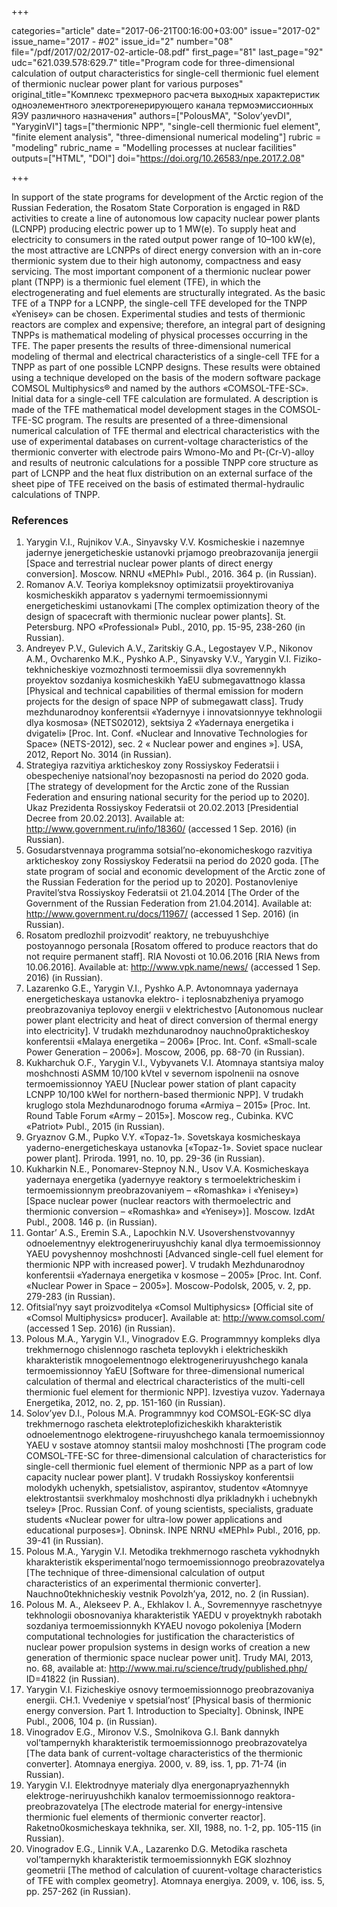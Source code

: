 +++

categories="article"
date="2017-06-21T00:16:00+03:00"
issue="2017-02"
issue_name="2017 - #02"
issue_id="2"
number="08"
file="/pdf/2017/02/2017-02-article-08.pdf"
first_page="81"
last_page="92"
udc="621.039.578:629.7"
title="Program code for three-dimensional calculation of output characteristics for single-сell thermionic fuel element of thermionic nuclear power plant for various purposes"
original_title="Комплекс трехмерного расчета выходных характеристик одноэлементного электрогенерирующего канала термоэмиссионных ЯЭУ различного назначения"
authors=["PolousMA", "Solov’yevDI", "YaryginVI"]
tags=["thermionic NPP", "single-cell thermionic fuel element", "finite element analysis", "three-dimensional numerical modeling"]
rubric = "modeling"
rubric_name = "Modelling processes at nuclear facilities"
outputs=["HTML", "DOI"]
doi="https://doi.org/10.26583/npe.2017.2.08"

+++

In support of the state programs for development of the Arctic region of the Russian Federation, the Rosatom State Corporation is engaged in R&D activities to create a line of autonomous low capacity nuclear power plants (LCNPP) producing electric power up to 1 MW(e). To supply heat and electricity to consumers in the rated output power range of 10–100 kW(e), the most attractive are LCNPPs of direct energy conversion with an in-core thermionic system due to their high autonomy, compactness and easy servicing. The most important component of a thermionic nuclear power plant (TNPP) is a thermionic fuel element (TFE), in which the electrogenerating and fuel elements are structurally integrated. As the basic TFE of a TNPP for a LCNPP, the single-cell TFE developed for the TNPP «Yenisey» can be chosen. Experimental studies and tests of thermionic reactors are complex and expensive; therefore, an integral part of designing TNPPs is mathematical modeling of physical processes occurring in the TFE. The paper presents the results of three-dimensional numerical modeling of thermal and electrical characteristics of a single-cell TFE for a TNPP as part of one possible LCNPP designs. These results were obtained using a technique developed on the basis of the modern software package COMSOL Multiphysics® and named by the authors «COMSOL-TFE-SC». Initial data for a single-cell TFE calculation are formulated. A description is made of the TFE mathematical model development stages in the COMSOL-TFE-SC program. The results are presented of a three-dimensional numerical calculation of TFE thermal and electrical characteristics with the use of experimental databases on current-voltage characteristics of the thermionic converter with electrode pairs Wmono-Mo and Pt-(Cr-V)-alloy and results of neutronic calculations for a possible TNPP core structure as part of LCNPP and the heat flux distribution on an external surface of the sheet pipe of TFE received on the basis of estimated thermal-hydraulic calculations of TNPP.

### References

1. Yarygin V.I., Rujnikov V.A., Sinyavsky V.V. Kosmicheskie i nazemnye jadernye jenergeticheskie ustanovki prjamogo preobrazovanija jenergii [Space and terrestrial nuclear power plants of direct energy conversion]. Moscow. NRNU «MEPhI» Publ., 2016. 364 p. (in Russian).
2. Romanov A.V. Teoriya kompleksnoy optimizatsii proyektirovaniya kosmicheskikh apparatov s yadernymi termoemissionnymi energeticheskimi ustanovkami [The complex optimization theory of the design of spacecraft with thermionic nuclear power plants]. St. Petersburg. NPO «Professional» Publ., 2010, pp. 15-95, 238-260 (in Russian).
3. Andreyev P.V., Gulevich A.V., Zaritskiy G.A., Legostayev V.P., Nikonov A.M., Ovcharenko M.K., Pyshko A.P., Sinyavsky V.V., Yarygin V.I. Fiziko-tekhnicheskiye vozmozhnosti termoemissii dlya sovremennykh proyektov sozdaniya kosmicheskikh YaEU submegavattnogo klassa [Physical and technical capabilities of thermal emission for modern projects for the design of space NPP of submegawatt class]. Trudy mezhdunarodnoy konferentsii «Yadernyye i innovatsionnyye tekhnologii dlya kosmosa» (NETS02012), sektsiya 2 «Yadernaya energetika i dvigateli» [Proc. Int. Conf. «Nuclear and Innovative Technologies for Space» (NETS-2012), sec. 2 « Nuclear power and engines »]. USA, 2012, Report No. 3014 (in Russian).
4. Strategiya razvitiya arkticheskoy zony Rossiyskoy Federatsii i obespecheniye natsional’noy bezopasnosti na period do 2020 goda. [The strategy of development for the Arctic zone of the Russian Federation and ensuring national security for the period up to 2020]. Ukaz Prezidenta Rossiyskoy Federatsii ot 20.02.2013 [Presidential Decree from 20.02.2013]. Available at: http://www.government.ru/info/18360/ (accessed 1 Sep. 2016) (in Russian).
5. Gosudarstvennaya programma sotsial’no-ekonomicheskogo razvitiya arkticheskoy zony Rossiyskoy Federatsii na period do 2020 goda. [The state program of social and economic development of the Arctic zone of the Russian Federation for the period up to 2020]. Postanovleniye Pravitel’stva Rossiyskoy Federatsii ot 21.04.2014 [The Order of the Government of the Russian Federation from 21.04.2014]. Available at: http://www.government.ru/docs/11967/ (accessed 1 Sep. 2016) (in Russian).
6. Rosatom predlozhil proizvodit’ reaktory, ne trebuyushchiye postoyannogo personala [Rosatom offered to produce reactors that do not require permanent staff]. RIA Novosti ot 10.06.2016 [RIA News from 10.06.2016]. Available at: http://www.vpk.name/news/ (accessed 1 Sep. 2016) (in Russian).
7. Lazarenko G.E., Yarygin V.I., Pyshko A.P. Avtonomnaya yadernaya energeticheskaya ustanovka elektro- i teplosnabzheniya pryamogo preobrazovaniya teplovoy energii v elektrichestvo [Autonomous nuclear power plant electricity and heat of direct conversion of thermal energy into electricity]. V trudakh mezhdunarodnoy nauchno0prakticheskoy konferentsii «Malaya energetika – 2006» [Proc. Int. Conf. «Small-scale Power Generation – 2006»]. Moscow, 2006, pp. 68-70 (in Russian).
8. Kukharchuk O.F., Yarygin V.I., Vybyvanets V.I. Atomnaya stantsiya maloy moshchnosti ASMM 10/100 kVtel v severnom ispolnenii na osnove termoemissionnoy YAEU [Nuclear power station of plant capacity LCNPP 10/100 kWel for northern-based thermionic NPP]. V trudakh kruglogo stola Mezhdunarodnogo foruma «Armiya – 2015» [Proc. Int. Round Table Forum «Army – 2015»]. Moscow reg., Cubinka. KVC «Patriot» Publ., 2015 (in Russian).
9. Gryaznov G.M., Pupko V.Y. «Topaz-1». Sovetskaya kosmicheskaya yaderno-energeticheskaya ustanovka [«Topaz-1». Soviet space nuclear power plant]. Priroda. 1991, no. 10, pp. 29-36 (in Russian).
10. Kukharkin N.E., Ponomarev-Stepnoy N.N., Usov V.A. Kosmicheskaya yadernaya energetika (yadernyye reaktory s termoelektricheskim i termoemissionnym preobrazovaniyem – «Romashka» i «Yenisey») [Space nuclear power (nuclear reactors with thermoelectric and thermionic conversion – «Romashka» and «Yenisey»)]. Moscow. IzdAt Publ., 2008. 146 p. (in Russian).
11. Gontar’ A.S., Eremin S.A., Lapochkin N.V. Usovershenstvovannyy odnoelementnyy elektrogeneriruyushchiy kanal dlya termoemissionnoy YAEU povyshennoy moshchnosti [Advanced single-cell fuel element for thermionic NPP with increased power]. V trudakh Mezhdunarodnoy konferentsii «Yadernaya energetika v kosmose – 2005» [Proc. Int. Conf. «Nuclear Power in Space – 2005»]. Moscow-Podolsk, 2005, v. 2, pp. 279-283 (in Russian).
12. Ofitsial’nyy sayt proizvoditelya «Comsol Multiphysics» [Official site of «Comsol Multiphysics» producer]. Available at: http://www.comsol.com/ (accessed 1 Sep. 2016) (in Russian).
13. Polous M.A., Yarygin V.I., Vinogradov E.G. Programmnyy kompleks dlya trekhmernogo chislennogo rascheta teplovykh i elektricheskikh kharakteristik mnogoelementnogo elektrogeneriruyushchego kanala termoemissionnoy YaEU [Software for three-dimensional numerical calculation of thermal and electrical characteristics of the multi-cell thermionic fuel element for thermionic NPP]. Izvestiya vuzov. Yadernaya Energetika, 2012, no. 2, pp. 151-160 (in Russian).
14. Solov’yev D.I., Polous M.A. Programmnyy kod COMSOL-EGK-SC dlya trekhmernogo rascheta elektroteplofizicheskikh kharakteristik odnoelementnogo elektrogene-riruyushchego kanala termoemissionnoy YAEU v sostave atomnoy stantsii maloy moshchnosti [The program code COMSOL-TFE-SC for three-dimensional calculation of characteristics for single-cell thermionic fuel element of thermionic NPP as a part of low capacity nuclear power plant]. V trudakh Rossiyskoy konferentsii molodykh uchenykh, spetsialistov, aspirantov, studentov «Atomnyye elektrostantsii sverkhmaloy moshchnosti dlya prikladnykh i uchebnykh tseley» [Proc. Russian Conf. of young scientists, specialists, graduate students «Nuclear power for ultra-low power applications and educational purposes»]. Obninsk. INPE NRNU «MEPhI» Publ., 2016, pp. 39-41 (in Russian).
15. Polous M.A., Yarygin V.I. Metodika trekhmernogo rascheta vykhodnykh kharakteristik eksperimental’nogo termoemissionnogo preobrazovatelya [The technique of three-dimensional calculation of output characteristics of an experimental thermionic converter]. Nauchno0tekhnicheskiy vestnik Povolzh’ya, 2012, no. 2 (in Russian).
16. Polous M. A., Alekseev P. A., Ekhlakov I. A., Sovremennyye raschetnyye tekhnologii obosnovaniya kharakteristik YAEDU v proyektnykh rabotakh sozdaniya termoemissionnykh KYAEU novogo pokoleniya [Modern computational technologies for justification the characteristics of nuclear power propulsion systems in design works of creation a new generation of thermionic space nuclear power unit]. Trudy MAI, 2013, no. 68, available at: http://www.mai.ru/science/trudy/published.php/ ID=41822 (in Russian).
17. Yarygin V.I. Fizicheskiye osnovy termoemissionnogo preobrazovaniya energii. CH.1. Vvedeniye v spetsial’nost’ [Physical basis of thermionic energy conversion. Part 1. Introduction to Specialty]. Obninsk, INPE Publ., 2006, 104 p. (in Russian).
18. Vinogradov E.G., Mironov V.S., Smolnikova G.I. Bank dannykh vol’tampernykh kharakteristik termoemissionnogo preobrazovatelya [The data bank of current-voltage characteristics of the thermionic converter]. Atomnaya energiya. 2000, v. 89, iss. 1, pp. 71-74 (in Russian).
19. Yarygin V.I. Elektrodnyye materialy dlya energonapryazhennykh elektroge-neriruyushchikh kanalov termoemissionnogo reaktora-preobrazovatelya [The electrode material for energy-intensive thermionic fuel elements of thermionic converter reactor]. Raketno0kosmicheskaya tekhnika, ser. XII, 1988, no. 1-2, pp. 105-115 (in Russian).
20. Vinogradov E.G., Linnik V.A., Lazarenko D.G. Metodika rascheta vol’tampernykh kharakteristik termoemissionnykh EGK slozhnoy geometrii [The method of calculation of cuurent-voltage characteristics of TFE with complex geometry]. Atomnaya energiya. 2009, v. 106, iss. 5, pp. 257-262 (in Russian).